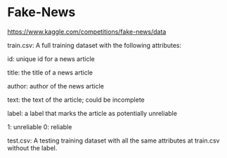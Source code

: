 # Fake-News

https://www.kaggle.com/competitions/fake-news/data

train.csv: A full training dataset with the following attributes:

id: unique id for a news article

title: the title of a news article

author: author of the news article

text: the text of the article; could be incomplete

label: a label that marks the article as potentially unreliable

1: unreliable
0: reliable

test.csv: A testing training dataset with all the same attributes at train.csv without the label.

